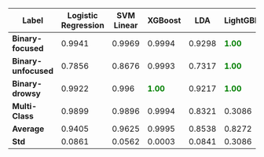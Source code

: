 <div align="center">

| Label                | Logistic Regression | SVM Linear                                               | XGBoost                                                  | LDA    | LightGBM                                                 |
| -------------------- | ------------------- | -------------------------------------------------------- | -------------------------------------------------------- | ------ | -------------------------------------------------------- |
| **Binary-focused**   | 0.9941              | 0.9969                                                   | 0.9994 | 0.9298 | <span style="color:green; font-weight:bold;">1.00</span> |
| **Binary-unfocused** | 0.7856              | 0.8676                                                   | 0.9993 | 0.7317 | <span style="color:green; font-weight:bold;">1.00</span> |
| **Binary-drowsy**    | 0.9922              | 0.996                                                    | <span style="color:green; font-weight:bold;">1.00</span> | 0.9217 | <span style="color:green; font-weight:bold;">1.00</span> |
| **Multi-Class**      | 0.9899              | 0.9896                                                   | 0.9994 | 0.8321 | 0.3086                                                   |
| **Average**          | 0.9405              | 0.9625                                                   | 0.9995 | 0.8538 | 0.8272                                                   |
| **Std**              | 0.0861              | 0.0562                                                   | 0.0003                                                    | 0.0841 | 0.3086                                                   |

</div>

